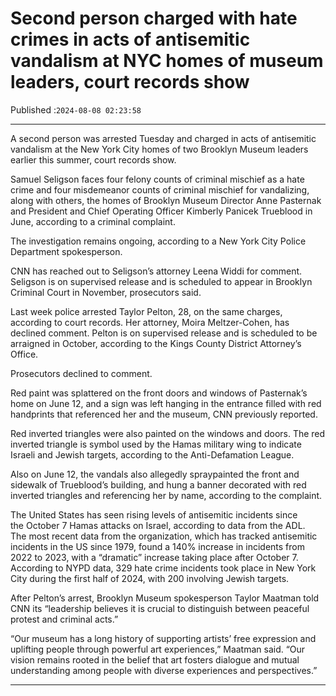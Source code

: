 # Second person charged with hate crimes in acts of antisemitic vandalism at NYC homes of museum leaders, court records show

Published :`2024-08-08 02:23:58`

---

A second person was arrested Tuesday and charged in acts of antisemitic vandalism at the New York City homes of two Brooklyn Museum leaders earlier this summer, court records show.

Samuel Seligson faces four felony counts of criminal mischief as a hate crime and four misdemeanor counts of criminal mischief for vandalizing, along with others, the homes of Brooklyn Museum Director Anne Pasternak and President and Chief Operating Officer Kimberly Panicek Trueblood in June, according to a criminal complaint.

The investigation remains ongoing, according to a New York City Police Department spokesperson.

CNN has reached out to Seligson’s attorney Leena Widdi for comment. Seligson is on supervised release and is scheduled to appear in Brooklyn Criminal Court in November, prosecutors said.

Last week police arrested Taylor Pelton, 28, on the same charges, according to court records. Her attorney, Moira Meltzer-Cohen, has declined comment. Pelton is on supervised release and is scheduled to be arraigned in October, according to the Kings County District Attorney’s Office.

Prosecutors declined to comment.

Red paint was splattered on the front doors and windows of Pasternak’s home on June 12, and a sign was left hanging in the entrance filled with red handprints that referenced her and the museum, CNN previously reported.

Red inverted triangles were also painted on the windows and doors. The red inverted triangle is symbol used by the Hamas military wing to indicate Israeli and Jewish targets, according to the Anti-Defamation League.

Also on June 12, the vandals also allegedly spraypainted the front and sidewalk of Trueblood’s building, and hung a banner decorated with red inverted triangles and referencing her by name, according to the complaint.

The United States has seen rising levels of antisemitic incidents since the October 7 Hamas attacks on Israel, according to data from the ADL. The most recent data from the organization, which has tracked antisemitic incidents in the US since 1979, found a 140% increase in incidents from 2022 to 2023, with a “dramatic” increase taking place after October 7. According to NYPD data, 329 hate crime incidents took place in New York City during the first half of 2024, with 200 involving Jewish targets.

After Pelton’s arrest, Brooklyn Museum spokesperson Taylor Maatman told CNN its “leadership believes it is crucial to distinguish between peaceful protest and criminal acts.”

“Our museum has a long history of supporting artists’ free expression and uplifting people through powerful art experiences,” Maatman said. “Our vision remains rooted in the belief that art fosters dialogue and mutual understanding among people with diverse experiences and perspectives.”

---

